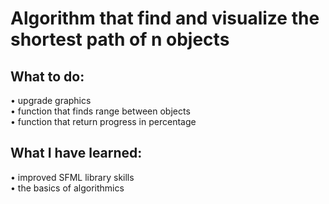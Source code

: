 # Algorithm that find and visualize the shortest path of n objects
## What to do:
•	upgrade graphics<br>
•	function that finds range between objects<br>
• function that return progress in percentage <br>
## What I have learned:
•	improved SFML library skills<br>
•	the basics of algorithmics
